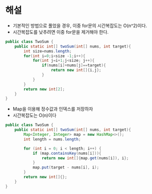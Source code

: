# 해설
* 기본적인 방법으로 풀었을 경우, 이중 for문의 시간복잡도는 O(n^2)이다.
* 시간복잡도를 낮추려면 이중 for문을 제거해야 한다.
```java
public class TwoSum {
    public static int[] twoSum(int[] nums, int target){
        int size=nums.length;
        for(int i=0;i<size -1;i++){
            for(int j=i+1;j<size; j++){
                if(nums[i]+nums[j]==target){
                    return new int[]{i,j};
                }
            }
        }
        return new int[2];
    }
}
```


* Map을 이용해 정수값과 인덱스를 저장하자
* 시간복잡도는 O(n)이다
```java
public class TwoSum {
    public static int[] twoSum(int[] nums, int target){
        Map<Integer, Integer> map = new HashMap<>();
        int length = nums.length;

        for (int i = 0; i < length; i++) {
            if (map.containsKey(nums[i])){
                return new int[]{map.get(nums[i]), i};
            }
            map.put(target - nums[i], i);
        }
        return new int[]{};
    }
}
```